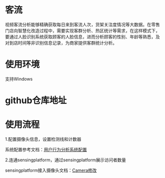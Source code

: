 # 客流
视频客流分析能够精确获取每日来到客流人次，货架关注度情况等大数据。在零售门店向智慧化改造过程中，需要实现客群分析、热区统计等需求，在这样模式下，要通过人脸识别系统获取顾客的人脸信息，进而分析顾客的性别、年龄等熟悉，及对到店时间等非识别信息记录，为商家提供客群统计分析。


# 使用环境

支持Windows

# github仓库地址



# 使用流程

1.配置摄像头信息，设置检测线和计数器

系统配置参考文档：[用户行为分析系统配置]()

2.连通sensingplatform，通过sensingplatform展示访问者数量

sensingplatform接入摄像头文档：[Camera修改]()

